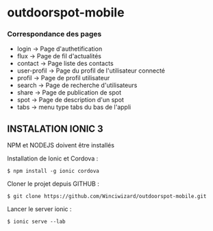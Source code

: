 # outdoorspot-mobile

### Correspondance des pages

* login -> Page d'authetification
* flux -> Page de fil d'actualités
* contact -> Page liste des contacts
* user-profil -> Page du profil de l'utilisateur connecté
* profil -> Page de profil utilisateur
* search -> Page de recherche d'utilisateurs
* share -> Page de publication de spot
* spot -> Page de description d'un spot
* tabs -> menu type tabs du bas de l'appli

## INSTALATION IONIC 3

NPM et NODEJS doivent être installés

Installation de Ionic et Cordova : 

`$ npm install -g ionic cordova`

Cloner le projet depuis GITHUB :

`$ git clone https://github.com/Winciwizard/outdoorspot-mobile.git`

Lancer le server ionic :

`$ ionic serve --lab`
